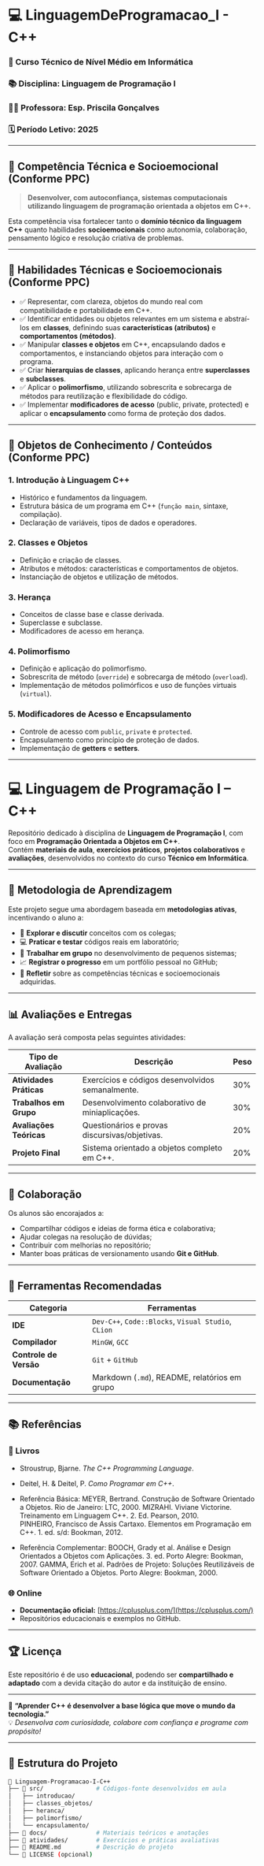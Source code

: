 # 💻 LinguagemDeProgramacao_I - C++
### 🎯 Curso Técnico de Nível Médio em Informática
### 📚 Disciplina: Linguagem de Programação I  
### 👩‍🏫 Professora: Esp. Priscila Gonçalves
### 🗓️ Período Letivo: 2025

---

## 🧠 Competência Técnica e Socioemocional (Conforme PPC)

> **Desenvolver, com autoconfiança, sistemas computacionais utilizando linguagem de programação orientada a objetos em C++.**

Esta competência visa fortalecer tanto o **domínio técnico da linguagem C++** quanto habilidades **socioemocionais** como autonomia, colaboração, pensamento lógico e resolução criativa de problemas.

---

## 🔧 Habilidades Técnicas e Socioemocionais (Conforme PPC)

- ✅ Representar, com clareza, objetos do mundo real com compatibilidade e portabilidade em C++.  
- ✅ Identificar entidades ou objetos relevantes em um sistema e abstraí-los em **classes**, definindo suas **características (atributos)** e **comportamentos (métodos)**.  
- ✅ Manipular **classes e objetos** em C++, encapsulando dados e comportamentos, e instanciando objetos para interação com o programa.  
- ✅ Criar **hierarquias de classes**, aplicando herança entre **superclasses** e **subclasses**.  
- ✅ Aplicar o **polimorfismo**, utilizando sobrescrita e sobrecarga de métodos para reutilização e flexibilidade do código.  
- ✅ Implementar **modificadores de acesso** (public, private, protected) e aplicar o **encapsulamento** como forma de proteção dos dados.  

---

## 📘 Objetos de Conhecimento / Conteúdos (Conforme PPC)

### **1. Introdução à Linguagem C++**
- Histórico e fundamentos da linguagem.  
- Estrutura básica de um programa em C++ (`função main`, sintaxe, compilação).  
- Declaração de variáveis, tipos de dados e operadores.  

### **2. Classes e Objetos**
- Definição e criação de classes.  
- Atributos e métodos: características e comportamentos de objetos.  
- Instanciação de objetos e utilização de métodos.  

### **3. Herança**
- Conceitos de classe base e classe derivada.  
- Superclasse e subclasse.  
- Modificadores de acesso em herança.  

### **4. Polimorfismo**
- Definição e aplicação do polimorfismo.  
- Sobrescrita de método (`override`) e sobrecarga de método (`overload`).  
- Implementação de métodos polimórficos e uso de funções virtuais (`virtual`).  

### **5. Modificadores de Acesso e Encapsulamento**
- Controle de acesso com `public`, `private` e `protected`.  
- Encapsulamento como princípio de proteção de dados.  
- Implementação de **getters** e **setters**.  

---
# 💻 Linguagem de Programação I – C++

Repositório dedicado à disciplina de **Linguagem de Programação I**, com foco em **Programação Orientada a Objetos em C++**.  
Contém **materiais de aula**, **exercícios práticos**, **projetos colaborativos** e **avaliações**, desenvolvidos no contexto do curso **Técnico em Informática**.

---

## 🧭 Metodologia de Aprendizagem

Este projeto segue uma abordagem baseada em **metodologias ativas**, incentivando o aluno a:

- 💬 **Explorar e discutir** conceitos com os colegas;  
- 💻 **Praticar e testar** códigos reais em laboratório;  
- 🤝 **Trabalhar em grupo** no desenvolvimento de pequenos sistemas;  
- 📈 **Registrar o progresso** em um portfólio pessoal no GitHub;  
- 🌱 **Refletir** sobre as competências técnicas e socioemocionais adquiridas.  

---

## 📊 Avaliações e Entregas

A avaliação será composta pelas seguintes atividades:

| Tipo de Avaliação     | Descrição                                         | Peso  |
| --------------------- | ------------------------------------------------- | ----- |
| **Atividades Práticas** | Exercícios e códigos desenvolvidos semanalmente.    | 30%   |
| **Trabalhos em Grupo** | Desenvolvimento colaborativo de miniaplicações.     | 30%   |
| **Avaliações Teóricas** | Questionários e provas discursivas/objetivas.     | 20%   |
| **Projeto Final** | Sistema orientado a objetos completo em C++.        | 20%   |

---

## 🤝 Colaboração

Os alunos são encorajados a:

- Compartilhar códigos e ideias de forma ética e colaborativa;  
- Ajudar colegas na resolução de dúvidas;  
- Contribuir com melhorias no repositório;  
- Manter boas práticas de versionamento usando **Git e GitHub**.  

---

## 🧰 Ferramentas Recomendadas

| Categoria           | Ferramentas                                   |
| ------------------- | --------------------------------------------- |
| **IDE** | `Dev-C++`, `Code::Blocks`, `Visual Studio`, `CLion` |
| **Compilador** | `MinGW`, `GCC` |
| **Controle de Versão** | `Git` + `GitHub` |
| **Documentação** | Markdown (`.md`), README, relatórios em grupo |

---

## 📚 Referências

### 📘 Livros
- Stroustrup, Bjarne. *The C++ Programming Language*.  
- Deitel, H. & Deitel, P. *Como Programar em C++*.

- Referência Básica:
    MEYER, Bertrand. Construção de Software Orientado a Objetos. Rio de Janeiro: LTC, 2000. 
    MIZRAHI. Viviane Victorine. Treinamento em Linguagem C++. 2. Ed. Pearson, 2010.  
    PINHEIRO, Francisco de Assis Cartaxo. Elementos em Programação em C++. 1. ed. s/d: Bookman, 2012. 
- Referência Complementar:
    BOOCH, Grady et al. Análise e Design Orientados a Objetos com Aplicações. 3. ed. Porto Alegre: Bookman, 2007. 
    GAMMA, Erich et al. Padrões de Projeto: Soluções Reutilizáveis de Software Orientado a Objetos. Porto Alegre: Bookman, 2000. 


### 🌐 Online
- **Documentação oficial:** [https://cplusplus.com/](https://cplusplus.com/)  
- Repositórios educacionais e exemplos no GitHub.  

---

## 🏆 Licença

Este repositório é de uso **educacional**, podendo ser **compartilhado e adaptado** com a devida citação do autor e da instituição de ensino.  

---

🧩 **“Aprender C++ é desenvolver a base lógica que move o mundo da tecnologia.”**  
💡 *Desenvolva com curiosidade, colabore com confiança e programe com propósito!*

---

## 🧩 Estrutura do Projeto

```bash
📁 Linguagem-Programacao-I-C++
├── 📂 src/               # Códigos-fonte desenvolvidos em aula
│   ├── introducao/
│   ├── classes_objetos/
│   ├── heranca/
│   ├── polimorfismo/
│   └── encapsulamento/
├── 📂 docs/              # Materiais teóricos e anotações
├── 📂 atividades/        # Exercícios e práticas avaliativas
├── 📄 README.md          # Descrição do projeto
└── 📄 LICENSE (opcional)
